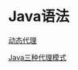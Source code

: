 # Java语法

[动态代理](https://www.liaoxuefeng.com/wiki/1252599548343744/1264804593397984)

[Java三种代理模式](https://segmentfault.com/a/1190000011291179)